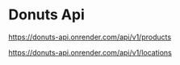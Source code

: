# Donuts Api

https://donuts-api.onrender.com/api/v1/products

https://donuts-api.onrender.com/api/v1/locations
